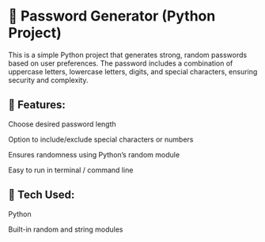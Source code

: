 # 🔐 Password Generator (Python Project)

This is a simple Python project that generates strong, random passwords based on user preferences. The password includes a combination of uppercase letters, lowercase letters, digits, and special characters, ensuring security and complexity.



## 📌 Features:

Choose desired password length

Option to include/exclude special characters or numbers

Ensures randomness using Python’s random module

Easy to run in terminal / command line


## 🧠 Tech Used:

Python

Built-in random and string modules



